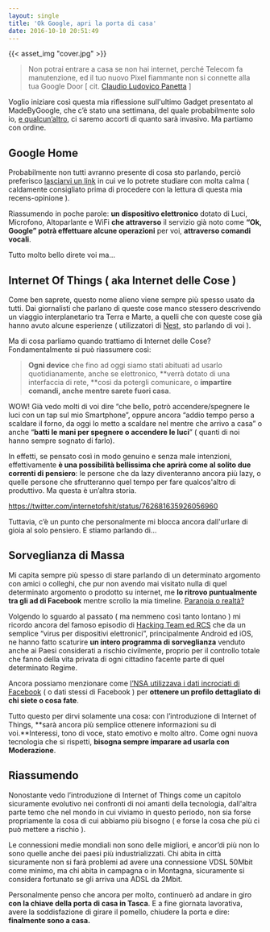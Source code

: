 ```yaml
---
layout: single
title: 'Ok Google, apri la porta di casa'
date: 2016-10-10 20:51:49
---
```


{{< asset_img "cover.jpg" >}}

> Non potrai entrare a casa se non hai internet, perché Telecom fa manutenzione, ed il tuo nuovo Pixel fiammante non si connette alla tua Google Door [ cit. [Claudio Ludovico Panetta](https://medium.com/@Ludo237) ]

Voglio iniziare così questa mia riflessione sull'ultimo Gadget presentato al MadeByGoogle, che c’è stato una settimana, del quale probabilmente solo io, [e qualcun’altro](http://motherboard.vice.com/read/we-need-to-save-the-internet-from-the-internet-of-things), ci saremo accorti di quanto sarà invasivo. Ma partiamo con ordine.

## Google Home

Probabilmente non tutti avranno presente di cosa sto parlando, perciò preferisco [lasciarvi un link](https://madeby.google.com/home/) in cui ve lo potrete studiare con molta calma ( caldamente consigliato prima di procedere con la lettura di questa mia recens-opinione ).

Riassumendo in poche parole: **un dispositivo elettronico** dotato di Luci, Microfono, Altoparlante e WiFi **che attraverso** il servizio già noto come **“Ok, Google” potrà effettuare alcune operazioni** per voi, **attraverso comandi vocali**.

Tutto molto bello direte voi ma…

## Internet Of Things ( aka Internet delle Cose )

Come ben saprete, questo nome alieno viene sempre più spesso usato da tutti. Dai giornalisti che parlano di queste cose manco stessero descrivendo un viaggio interplanetario tra Terra e Marte, a quelli che con queste cose già hanno avuto alcune esperienze ( utilizzatori di [Nest](https://nest.com/), sto parlando di voi ).

Ma di cosa parliamo quando trattiamo di Internet delle Cose? Fondamentalmente si può riassumere così:

> **Ogni device** che fino ad oggi siamo stati abituati ad usarlo quotidianamente, anche se elettronico, **verrà dotato di una interfaccia di rete, **così da potergli comunicare, o **impartire comandi, anche mentre sarete fuori casa**.

WOW! Già vedo molti di voi dire “che bello, potrò accendere/spegnere le luci con un tap sul mio Smartphone”, oppure ancora “addio tempo perso a scaldare il forno, da oggi lo metto a scaldare nel mentre che arrivo a casa” o anche “**batti le mani per spegnere o accendere le luci**” ( quanti di noi hanno sempre sognato di farlo).

In effetti, se pensato così in modo genuino e senza male intenzioni, effettivamente **è una possibilità bellissima che aprirà come al solito due correnti di pensiero**: le persone che da lazy diventeranno ancora più lazy, o quelle persone che sfrutteranno quel tempo per fare qualcos'altro di produttivo. Ma questa è un’altra storia.

https://twitter.com/internetofshit/status/762681635926056960

Tuttavia, c’è un punto che personalmente mi blocca ancora dall'urlare di gioia al solo pensiero. E stiamo parlando di…

## Sorveglianza di Massa

Mi capita sempre più spesso di stare parlando di un determinato argomento con amici o colleghi, che pur non avendo mai visitato nulla di quel determinato argomento o prodotto su internet, me **lo ritrovo puntualmente tra gli ad di Facebook** mentre scrollo la mia timeline. [Paranoia o realtà?](https://news.ycombinator.com/item?id=10360761)

Volgendo lo sguardo al passato ( ma nemmeno così tanto lontano ) mi ricordo ancora del famoso episodio di [Hacking Team ed RCS](https://www.4armed.com/blog/hacking-team-rcs-analysis-hacked-team/) che da un semplice “virus per dispositivi elettronici”, principalmente Android ed iOS, ne hanno fatto scaturire **un intero programma di sorveglianza** venduto anche ai Paesi considerati a rischio civilmente, proprio per il controllo totale che fanno della vita privata di ogni cittadino facente parte di quel determinato Regime.

Ancora possiamo menzionare come [l’NSA utilizzava i dati incrociati di Facebook](http://bgr.com/2015/03/25/facebook-data-vs-nsa-spying/) ( o dati stessi di Facebook ) per **ottenere un profilo dettagliato di chi siete o cosa fate**.

Tutto questo per dirvi solamente una cosa: con l’introduzione di Internet of Things, **sarà ancora più semplice ottenere informazioni su di voi.**Interessi, tono di voce, stato emotivo e molto altro. Come ogni nuova tecnologia che si rispetti, **bisogna sempre imparare ad usarla con Moderazione**.

## Riassumendo

Nonostante vedo l’introduzione di Internet of Things come un capitolo sicuramente evolutivo nei confronti di noi amanti della tecnologia, dall'altra parte temo che nel mondo in cui viviamo in questo periodo, non sia forse propriamente la cosa di cui abbiamo più bisogno ( e forse la cosa che più ci può mettere a rischio ).

Le connessioni medie mondiali non sono delle migliori, e ancor’di più non lo sono quelle anche dei paesi più industrializzati. Chi abita in città sicuramente non si farà problemi ad avere una connessione VDSL 50Mbit come minimo, ma chi abita in campagna o in Montagna, sicuramente si considera fortunato se gli arriva una ADSL da 2Mbit.

Personalmente penso che ancora per molto, continuerò ad andare in giro **con la chiave della porta di casa in Tasca**. E a fine giornata lavorativa, avere la soddisfazione di girare il pomello, chiudere la porta e dire: **finalmente sono a casa.**